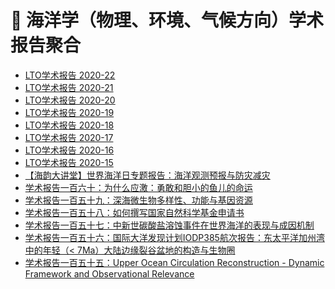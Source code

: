 # 🌊 海洋学（物理、环境、气候方向）学术报告聚合
<!-- BLOG-POST-LIST:START -->
- [LTO学术报告 2020-22](http://lto.scsio.ac.cn/xwtz/xsbg/202009/t20200916_580743.html)
- [LTO学术报告 2020-21](http://lto.scsio.ac.cn/xwtz/xsbg/202009/t20200916_580706.html)
- [LTO学术报告 2020-20](http://lto.scsio.ac.cn/xwtz/xsbg/202009/t20200907_579363.html)
- [LTO学术报告 2020-19](http://lto.scsio.ac.cn/xwtz/xsbg/202008/t20200831_577821.html)
- [LTO学术报告 2020-18](http://lto.scsio.ac.cn/xwtz/xsbg/202008/t20200831_577820.html)
- [LTO学术报告 2020-17](http://lto.scsio.ac.cn/xwtz/xsbg/202008/t20200831_577819.html)
- [LTO学术报告 2020-16](http://lto.scsio.ac.cn/xwtz/xsbg/202007/t20200729_572377.html)
- [LTO学术报告 2020-15](http://lto.scsio.ac.cn/xwtz/xsbg/202007/t20200721_570333.html)
- [【海韵大讲堂】世界海洋日专题报告：海洋观测预报与防灾减灾](http://hyxy.hhu.edu.cn/2020/0603/c8634a204884/page.htm)
- [学术报告一百六十：为什么应激：勇敢和胆小的鱼儿的命运](http://hyxy.hhu.edu.cn/2020/0520/c8634a203986/page.htm)
- [学术报告一百五十九：深海微生物多样性、功能与基因资源](http://hyxy.hhu.edu.cn/2020/0514/c8634a203741/page.htm)
- [学术报告一百五十八：如何撰写国家自然科学基金申请书](http://hyxy.hhu.edu.cn/2019/1223/c8634a201202/page.htm)
- [学术报告一百五十七：中新世碳酸盐溶蚀事件在世界海洋的表现与成因机制](http://hyxy.hhu.edu.cn/2020/0102/c8634a201431/page.htm)
- [学术报告一百五十六：国际大洋发现计划IODP385航次报告：东太平洋加州湾中的年轻（< 7Ma）大陆边缘裂谷盆地的构造与生物圈](http://hyxy.hhu.edu.cn/2019/1206/c8634a200419/page.htm)
- [学术报告一百五十五：Upper Ocean Circulation Reconstruction - Dynamic Framework and Observational Relevance](http://hyxy.hhu.edu.cn/2019/1121/c8634a199694/page.htm)
<!-- BLOG-POST-LIST:END -->
